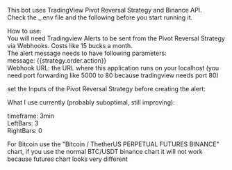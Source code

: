 This bot uses TradingView Pivot Reversal Strategy and Binance API.  
Check the _.env file and the following before you start running it.  


How to use:  
You will need Tradingview Alerts to be sent from the Pivot Reversal Strategy via Webhooks. Costs like 15 bucks a month.  
The alert message needs to have following parameters:  
message: {{strategy.order.action}}  
Webhook URL: the URL where this application runs on your localhost (you need port forwarding like 5000 to 80 because tradingview needs port 80)  
  
set the Inputs of the Pivot Reversal Strategy before creating the alert:  
  
What I use currently (probably suboptimal, still improving):  
  
timeframe: 3min  
LeftBars: 3  
RightBars: 0  

For Bitcoin use the "Bitcoin / ThetherUS PERPETUAL FUTURES BINANCE" chart, if you use the normal BTC/USDT binance chart it will not work because futures chart looks very different
